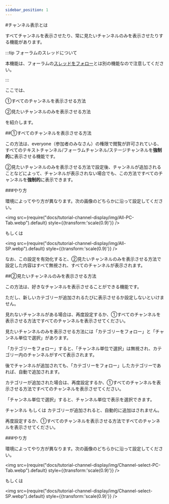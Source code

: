 ```yaml
---
sidebar_position: 1
---
```


#チャンネル表示とは

すべてチャンネルを表示させたり、常に見たいチャンネルのみを表示させたりする機能があります。

:::tip フォーラムのスレッドについて

本機能は、フォーラムの[スレッドをフォロー](/docs/tutorial-forum/forum-follow.md)とは別の機能なので注意してください。

:::

ここでは、

①すべてのチャンネルを表示させる方法

②見たいチャンネルのみを表示させる方法

を紹介します。

##①すべてのチャンネルを表示させる方法

この方法は、everyone（参加者のみなさん）の権限で閲覧が許可されている、すべてのテキストチャンネル/フォーラムチャンネル/ステージチャンネルを**強制的**に表示させる機能です。

②見たいチャンネルのみを表示させる方法で設定後、チャンネルが追加されることなどによって、チャンネルが表示されない場合でも、この方法ですべてのチャンネルを**強制的**に表示できます。

###やり方

環境によってやり方が異なります。次の画像のどちらかに沿って設定してください。

<img src={require("docs/tutorial-channel-display/img/All-PC-Tab.webp").default} style={{transform:'scale(0.9)'}} />

もしくは

<img src={require("docs/tutorial-channel-display/img/All-SP.webp").default} style={{transform:'scale(0.9)'}} />

なお、この設定を有効化すると、②見たいチャンネルのみを表示させる方法で設定した内容はすべて無視され、すべてのチャンネルが表示されます。

##②見たいチャンネルのみを表示させる方法

この方法は、好きなチャンネルを表示させることができる機能です。

ただし、新しいカテゴリーが追加されるたびに表示させるか設定しないといけません。

見れないチャンネルがある場合は、再度設定するか、①すべてのチャンネルを表示させる方法ですべてのチャンネルを表示させてください。

見たいチャンネルのみを表示させる方法には「カテゴリーをフォロー」と「チャンネル単位で選択」があります。

「カテゴリーをフォロー」すると、「チャンネル単位で選択」は無視され、カテゴリー内のチャンネルがすべて表示されます。

後でチャンネルが追加されても、「カテゴリーをフォロー」したカテゴリーであれば、自動で追加されます。

カテゴリーが追加された場合は、再度設定するか、①すべてのチャンネルを表示させる方法ですべてのチャンネルを表示させてください。

「チャンネル単位で選択」すると、チャンネル単位で表示を選択できます。

チャンネル もしくは カテゴリーが追加されると、自動的に追加はされません。

再度設定するか、①すべてのチャンネルを表示させる方法ですべてのチャンネルを表示させてください。

###やり方

環境によってやり方が異なります。次の画像のどちらかに沿って設定してください。

<img src={require("docs/tutorial-channel-display/img/Channel-select-PC-Tab.webp").default} style={{transform:'scale(0.9)'}} />

もしくは

<img src={require("docs/tutorial-channel-display/img/Channel-select-SP.webp").default} style={{transform:'scale(0.9)'}} />
